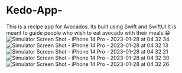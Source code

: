 # Kedo-App-
This is a recipe app for Avocados. Its built using Swift and SwiftUI
It is meant to guide people who wish to eat avocado with their meals.😁
![Simulator Screen Shot - iPhone 14 Pro - 2023-01-28 at 04 32 34](https://user-images.githubusercontent.com/107347178/215234613-6b9f84ee-544d-4687-9020-1ffc7cb048e4.png)
![Simulator Screen Shot - iPhone 14 Pro - 2023-01-28 at 04 32 13](https://user-images.githubusercontent.com/107347178/215234621-5e670ae8-69bb-4c5a-b47e-f925c2186def.png)
![Simulator Screen Shot - iPhone 14 Pro - 2023-01-28 at 04 32 21](https://user-images.githubusercontent.com/107347178/215234625-39078daa-6edb-4b33-ac4c-e31ba2c24eed.png)
![Simulator Screen Shot - iPhone 14 Pro - 2023-01-28 at 04 32 30](https://user-images.githubusercontent.com/107347178/215234632-efa4925c-9fdd-421a-ba82-e1010eac11e8.png)
![Simulator Screen Shot - iPhone 14 Pro - 2023-01-28 at 04 32 26](https://user-images.githubusercontent.com/107347178/215234639-43ab5810-21fc-4047-8212-af61241377b7.png)
